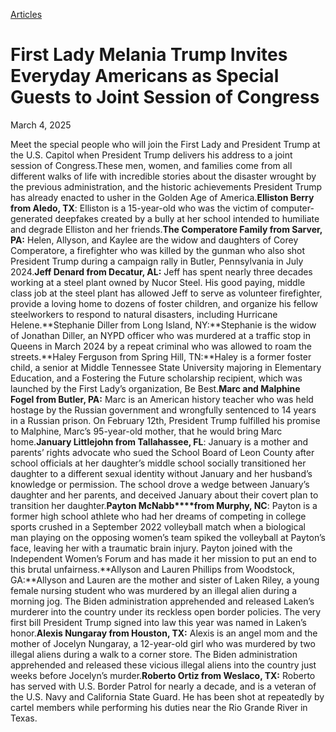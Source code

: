 [Articles](https://www.whitehouse.gov/articles/)

# 					First Lady Melania Trump Invites Everyday Americans as Special Guests to Joint Session of Congress				

March 4, 2025

Meet the special people who will join the First Lady and President Trump at the U.S. Capitol when President Trump delivers his address to a joint session of Congress.These men, women, and families come from all different walks of life with incredible stories about the disaster wrought by the previous administration, and the historic achievements President Trump has already enacted to usher in the Golden Age of America.**Elliston Berry from Aledo, TX**: Elliston is a 15-year-old who was the victim of computer-generated deepfakes created by a bully at her school intended to humiliate and degrade Elliston and her friends.**The Comperatore Family from Sarver, PA:** Helen, Allyson, and Kaylee are the widow and daughters of Corey Comperatore, a firefighter who was killed by the gunman who also shot President Trump during a campaign rally in Butler, Pennsylvania in July 2024.**Jeff Denard from Decatur, AL:** Jeff has spent nearly three decades working at a steel plant owned by Nucor Steel. His good paying, middle class job at the steel plant has allowed Jeff to serve as volunteer firefighter, provide a loving home to dozens of foster children, and organize his fellow steelworkers to respond to natural disasters, including Hurricane Helene.**Stephanie Diller from Long Island, NY:**Stephanie is the widow of Jonathan Diller, an NYPD officer who was murdered at a traffic stop in Queens in March 2024 by a repeat criminal who was allowed to roam the streets.**Haley Ferguson from Spring Hill, TN:**Haley is a former foster child, a senior at Middle Tennessee State University majoring in Elementary Education, and a Fostering the Future scholarship recipient, which was launched by the First Lady’s organization, Be Best.**Marc and Malphine Fogel from Butler, PA:** Marc is an American history teacher who was held hostage by the Russian government and wrongfully sentenced to 14 years in a Russian prison. On February 12th, President Trump fulfilled his promise to Malphine, Marc’s 95-year-old mother, that he would bring Marc home.**January Littlejohn from Tallahassee, FL**: January is a mother and parents’ rights advocate who sued the School Board of Leon County after school officials at her daughter’s middle school socially transitioned her daughter to a different sexual identity without January and her husband’s knowledge or permission. The school drove a wedge between January’s daughter and her parents, and deceived January about their covert plan to transition her daughter.**Payton McNabb****from Murphy, NC**: Payton is a former high school athlete who had her dreams of competing in college sports crushed in a September 2022 volleyball match when a biological man playing on the opposing women’s team spiked the volleyball at Payton’s face, leaving her with a traumatic brain injury. Payton joined with the Independent Women’s Forum and has made it her mission to put an end to this brutal unfairness.**Allyson and Lauren Phillips from Woodstock, GA:**Allyson and Lauren are the mother and sister of Laken Riley, a young female nursing student who was murdered by an illegal alien during a morning jog. The Biden administration apprehended and released Laken’s murderer into the country under its reckless open border policies. The very first bill President Trump signed into law this year was named in Laken’s honor.**Alexis Nungaray from Houston, TX:** Alexis is an angel mom and the mother of Jocelyn Nungaray, a 12-year-old girl who was murdered by two illegal aliens during a walk to a corner store. The Biden administration apprehended and released these vicious illegal aliens into the country just weeks before Jocelyn’s murder.**Roberto Ortiz from Weslaco, TX:** Roberto has served with U.S. Border Patrol for nearly a decade, and is a veteran of the U.S. Navy and California State Guard. He has been shot at repeatedly by cartel members while performing his duties near the Rio Grande River in Texas.

